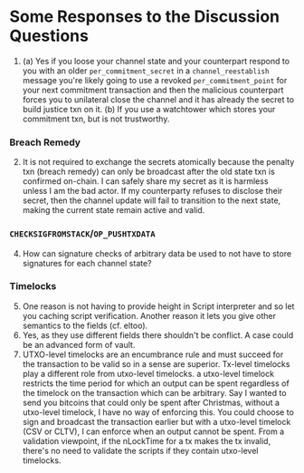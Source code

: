 # Some Responses to the Discussion Questions

1. (a) Yes if you loose your channel state and your counterpart respond to you with an older `per_commitment_secret` in a `channel_reestablish` message you're likely going to use a revoked `per_commitment_point` for your next commitment transaction and then the malicious counterpart forces you to unilateral close the channel and it has already the secret to build justice txn on it. (b) If you use a watchtower which stores your commitment txn, but is not trustworthy.

### Breach Remedy
2. It is not required to exchange the secrets atomically because the penalty txn (breach remedy) can only be broadcast after the old state txn is confirmed on-chain. I can safely share my secret as it is harmless unless I am the bad actor. If my counterparty refuses to disclose their secret, then the channel update will fail to transition to the next state, making the current state remain active and valid.

### `CHECKSIGFROMSTACK`/`OP_PUSHTXDATA`
4. How can signature checks of arbitrary data be used to not have to store signatures for each channel state?

### Timelocks
5. One reason is not having to provide height in Script interpreter and so let you caching script verification. Another reason it lets you give other semantics to the fields (cf. eltoo).
6. Yes, as they use different fields there shouldn't be conflict. A case could be an advanced form of vault.
7. UTXO-level timelocks are an encumbrance rule and must succeed for the transaction to be valid so in a sense are superior. Tx-level timelocks play a different role from utxo-level timelocks. a utxo-level timelock restricts the time period for which an output can be spent regardless of the timelock on the transaction which can be arbitrary. Say I wanted to send you bitcoins that could only be spent after Christmas, without a utxo-level timelock, I have no way of enforcing this. You could choose to sign and broadcast the transaction earlier but with a utxo-level timelock (CSV or CLTV), I can enforce when an output cannot be spent. From a validation viewpoint, if the nLockTime for a tx makes the tx invalid, there's no need to validate the scripts if they contain utxo-level timelocks.
